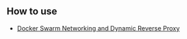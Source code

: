 ## How to use

* [Docker Swarm Networking and Dynamic Reverse Proxy](http://www.blog.labouardy.com/docker-swarm-networking-and-dynamic-reverse-proxy/)
